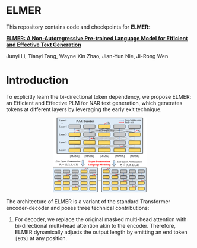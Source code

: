 # ELMER
This repository contains code and checkpoints for **ELMER**:

[**ELMER: A Non-Autoregressive Pre-trained Language Model for Efficient and Effective Text Generation**](https://arxiv.org/abs/2210.13304)

Junyi Li, Tianyi Tang, Wayne Xin Zhao, Jian-Yun Nie, Ji-Rong Wen

# Introduction

To explicitly learn the bi-directional token dependency, we propose ELMER: an Efficient and Effective PLM for NAR text generation, which generates tokens at different layers by leveraging the early exit technique.

<div align=center><img src="asset/model.png" alt="Cover" width="50%"/></div>

The architecture of ELMER is a variant of the standard Transformer encoder-decoder and poses three technical contributions:

1. For decoder, we replace the original masked multi-head attention with bi-directional multi-head attention akin to the encoder. Therefore, ELMER dynamically adjusts the output length by emitting an end token `[EOS]` at any position.
